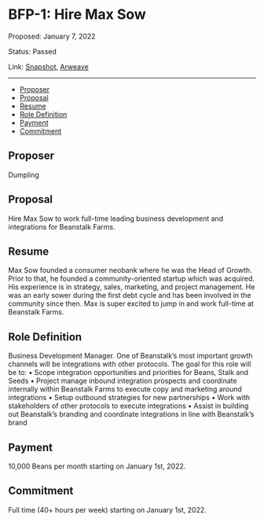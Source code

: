# BFP-1: Hire Max Sow

Proposed: January 7, 2022

Status: Passed

Link: [Snapshot](https://snapshot.org/#/beanstalkfarms.eth/proposal/0xe942954ac1fe280f4a9f73fa05be30bee0bc23f6bc4534605c94f7fc77db7294), [Arweave](https://arweave.net/IfPGKNf-uECIPngd-87P2qLCowwl_WepcmeKPIBSVpU)

---

- [Proposer](#proposer)
- [Proposal](#proposal)
- [Resume](#resume)
- [Role Definition](#role-definition)
- [Payment](#payment)
- [Commitment](#commitment)

## Proposer

Dumpling

## Proposal

Hire Max Sow to work full-time leading business development and integrations for Beanstalk
Farms.

## Resume

Max Sow founded a consumer neobank where he was the Head of Growth. Prior to
that, he founded a community-oriented startup which was acquired. His experience is
in strategy, sales, marketing, and project management.
He was an early sower during the first debt cycle and has been involved in the
community since then. Max is super excited to jump in and work full-time at Beanstalk
Farms.

## Role Definition

Business Development Manager. One of Beanstalk’s most important growth channels will be integrations with other protocols. The goal for this role will be to:
• Scope integration opportunities and priorities for Beans, Stalk and Seeds
• Project manage inbound integration prospects and coordinate internally within Beanstalk Farms to execute copy and marketing around integrations
• Setup outbound strategies for new partnerships
• Work with stakeholders of other protocols to execute integrations
• Assist in building out Beanstalk’s branding and coordinate integrations in line with Beanstalk’s brand

## Payment

10,000 Beans per month starting on January 1st, 2022.

## Commitment

Full time (40+ hours per week) starting on January 1st, 2022.
